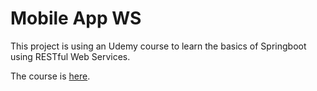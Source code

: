# Mobile App WS

This project is using an Udemy course to learn the basics of Springboot using RESTful Web Services.

The course is [here](https://www.udemy.com/course/restful-web-services-with-spring-framework-a-quick-start).